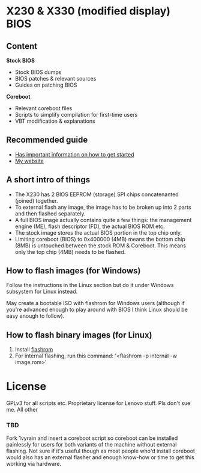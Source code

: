 # X230 & X330 (modified display) BIOS
## Content

**Stock BIOS**
* Stock BIOS dumps
* BIOS patches & relevant sources
* Guides on patching BIOS

**Coreboot**
* Relevant coreboot files
* Scripts to simplify compilation for first-time users
* VBT modification & explanations

## Recommended guide
* [Has important information on how to get started](https://www.chucknemeth.com/laptop/lenovo-x230/flash-lenovo-x230-coreboot#prepare-coreboot)
* [My website]()

## A short intro of things
* The X230 has 2 BIOS EEPROM (storage) SPI chips concatenanted (joined) together.
* To external flash any image, the image has to be broken up into 2 parts and then flashed separately. 
* A full BIOS image actually contains quite a few things: the management engine (ME), flash descriptor (FD), the actual BIOS ROM etc.
* The stock image stores the actual BIOS portion in the top chip only. 
* Limiting coreboot (BIOS) to 0x400000 (4MB) means the bottom chip (8MB) is untouched between the stock ROM & Coreboot. This means only the top chip (4MB) needs to be flashed.


## How to flash images (for Windows)
Follow the instructions in the Linux section but do it under Windows subsystem for Linux instead.

May create a bootable ISO with flashrom for Windows users (although if you're advanced enough to play around with BIOS I think Linux should be easy enough to follow).

## How to flash binary images (for Linux)
1. Install [flashrom](https://www.flashrom.org/Flashrom)
1. For internal flashing, run this command: '<flashrom -p internal -w image.rom>'

# License
GPLv3 for all scripts etc. Proprietary license for Lenovo stuff. Pls don't sue me. All other 

### TBD
Fork 1vyrain and insert a coreboot script so coreboot can be installed painlessly for users for both variants of the machine without external flashing. Not sure if it's useful though as most people who'd install coreboot would also has an external flasher and enough know-how or time to get this working via hardware.
